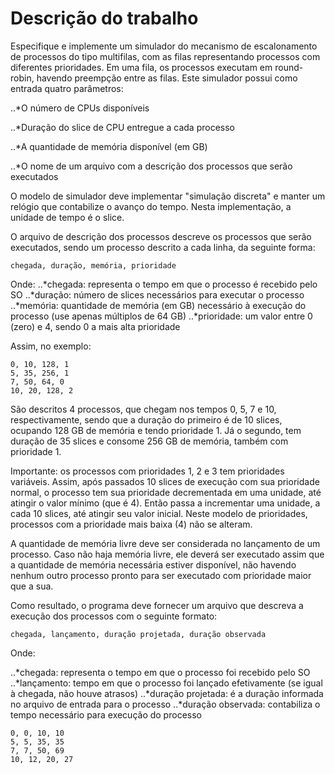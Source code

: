 # Descrição do trabalho
Especifique e implemente um simulador do mecanismo de escalonamento de processos do tipo multifilas, com as filas representando processos com diferentes prioridades. Em uma fila, os processos executam em round-robin, havendo preempção entre as filas. Este simulador possui como entrada quatro parâmetros:

..*O número de CPUs disponíveis

..*Duração do slice de CPU entregue a cada processo

..*A quantidade de memória disponível (em GB)

..*O nome de um arquivo com a descrição dos processos que serão executados

O modelo de simulador deve implementar "simulação discreta" e manter um relógio que contabilize o avanço do tempo. Nesta implementação, a unidade de tempo é o slice.

O arquivo de descrição dos processos descreve os processos que serão executados, sendo um processo descrito a cada linha, da seguinte forma:

```chegada, duração, memória, prioridade```

Onde:
..*chegada: representa o tempo em que o processo é recebido pelo SO
..*duração: número de slices necessários para executar o processo
..*memória: quantidade de memória (em GB) necessário à execução do processo (use apenas múltiplos de 64 GB)
..*prioridade: um valor entre 0 (zero) e 4, sendo 0 a mais alta prioridade
 
 Assim, no exemplo:

```
0, 10, 128, 1
5, 35, 256, 1
7, 50, 64, 0
10, 20, 128, 2
```

São descritos 4 processos, que chegam nos tempos 0, 5, 7 e 10, respectivamente, sendo que a duração do primeiro é de 10 slices, ocupando 128 GB de memória e tendo prioridade 1. Já o segundo, tem duração de 35 slices e consome 256 GB de memória, também com prioridade 1.

Importante: os processos com prioridades 1, 2 e 3 tem prioridades variáveis. Assim, após passados 10 slices de execução com sua prioridade normal, o processo tem sua prioridade decrementada em uma unidade, até atingir o valor mínimo (que é 4). Então passa a incrementar uma unidade, a cada 10 slices, até atingir seu valor inicial. Neste modelo de prioridades, processos com a prioridade mais baixa (4) não se alteram.

A quantidade de memória livre deve ser considerada no lançamento de um processo. Caso não haja memória livre, ele deverá ser executado assim que a quantidade de memória necessária estiver disponível, não havendo nenhum outro processo pronto para ser executado com prioridade maior que a sua.

Como resultado, o programa deve fornecer um arquivo que descreva a execução dos processos com o seguinte formato:

```
chegada, lançamento, duração projetada, duração observada
```
Onde:

..*chegada: representa o tempo em que o processo foi recebido pelo SO
..*lançamento: tempo em que o processo foi lançado efetivamente (se igual à chegada, não houve atrasos)
..*duração projetada: é a duração informada no arquivo de entrada para o processo
..*duração observada: contabiliza o tempo necessário para execução do processo

```
0, 0, 10, 10
5, 5, 35, 35
7, 7, 50, 69
10, 12, 20, 27
```
